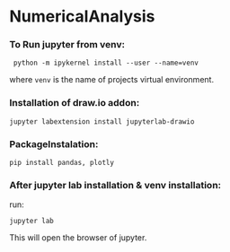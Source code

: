 # NumericalAnalysis

### To Run jupyter from venv:
```
 python -m ipykernel install --user --name=venv
```
where ```venv``` is the name of projects virtual environment.

### Installation of draw.io addon:
```
jupyter labextension install jupyterlab-drawio
```

### PackageInstalation:
```
pip install pandas, plotly
```

### After jupyter lab installation & venv installation:
run:
```
jupyter lab
```

This will open the browser of jupyter.